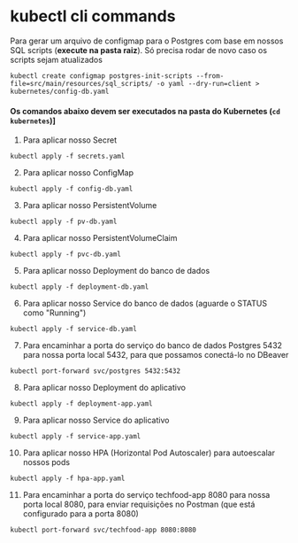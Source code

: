 # kubectl cli commands

Para gerar um arquivo de configmap para o Postgres com base em nossos SQL scripts (**execute na pasta raiz**). Só precisa rodar de novo caso os scripts sejam atualizados

```
kubectl create configmap postgres-init-scripts --from-file=src/main/resources/sql_scripts/ -o yaml --dry-run=client > kubernetes/config-db.yaml
```

#### Os comandos abaixo devem ser executados na pasta do Kubernetes (`cd kubernetes`)]

1. Para aplicar nosso Secret

```
kubectl apply -f secrets.yaml
```

2. Para aplicar nosso ConfigMap

```
kubectl apply -f config-db.yaml
```

3. Para aplicar nosso PersistentVolume

```
kubectl apply -f pv-db.yaml
```

4. Para aplicar nosso PersistentVolumeClaim

```
kubectl apply -f pvc-db.yaml
```

5. Para aplicar nosso Deployment do banco de dados

```
kubectl apply -f deployment-db.yaml
```

6. Para aplicar nosso Service do banco de dados (aguarde o STATUS como "Running")

```
kubectl apply -f service-db.yaml
```

7. Para encaminhar a porta do serviço do banco de dados Postgres 5432 para nossa porta local 5432, para que possamos conectá-lo no DBeaver

```
kubectl port-forward svc/postgres 5432:5432
```

8. Para aplicar nosso Deployment do aplicativo

```
kubectl apply -f deployment-app.yaml
```

9. Para aplicar nosso Service do aplicativo

```
kubectl apply -f service-app.yaml
```

10. Para aplicar nosso HPA (Horizontal Pod Autoscaler) para autoescalar nossos pods

```
kubectl apply -f hpa-app.yaml
```

11. Para encaminhar a porta do serviço techfood-app 8080 para nossa porta local 8080, para enviar requisições no Postman (que está configurado para a porta 8080)

```
kubectl port-forward svc/techfood-app 8080:8080
```
